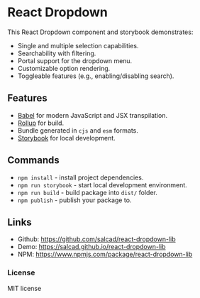 # React Dropdown

This React Dropdown component and storybook demonstrates:

- Single and multiple selection capabilities.
- Searchability with filtering.
- Portal support for the dropdown menu.
- Customizable option rendering.
- Toggleable features (e.g., enabling/disabling search).

## Features
- [Babel](https://babeljs.io/) for modern JavaScript and JSX transpilation.
- [Rollup](https://rollupjs.org/) for build.
- Bundle generated in `cjs` and `esm` formats.
- [Storybook](https://storybook.js.org/) for local development.

## Commands
- `npm install` - install project dependencies.
- `npm run storybook` - start local development environment.
- `npm run build` - build package into `dist/` folder.
- `npm publish` - publish your package to.

## Links

- Github: https://github.com/salcad/react-dropdown-lib
- Demo: https://salcad.github.io/react-dropdown-lib
- NPM: https://www.npmjs.com/package/react-dropdown-lib

### License
MIT license
